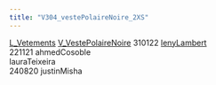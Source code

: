 ```yaml
---
title: "V304_vestePolaireNoire_2XS"
---
```


[L_Vetements](notes/equipements/L_Vetements.md) [V_VestePolaireNoire](notes/equipements/vetements/V_VestePolaireNoire.md) 310122 [lenyLambert](notes/utilisateurs/beneficiaires/lenyLambert.md)\
221121 ahmedCosoble\
lauraTeixeira\
240820 justinMisha